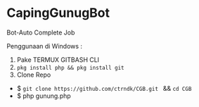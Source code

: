 # CapingGunugBot
Bot-Auto Complete Job 

Penggunaan di Windows :
1. Pake TERMUX GITBASH CLI
2. ```pkg install php && pkg install git```
3. Clone Repo
- $ ```git clone https://github.com/ctrndk/CGB.git ``` && ```cd CGB```
- $ php gunung.php

